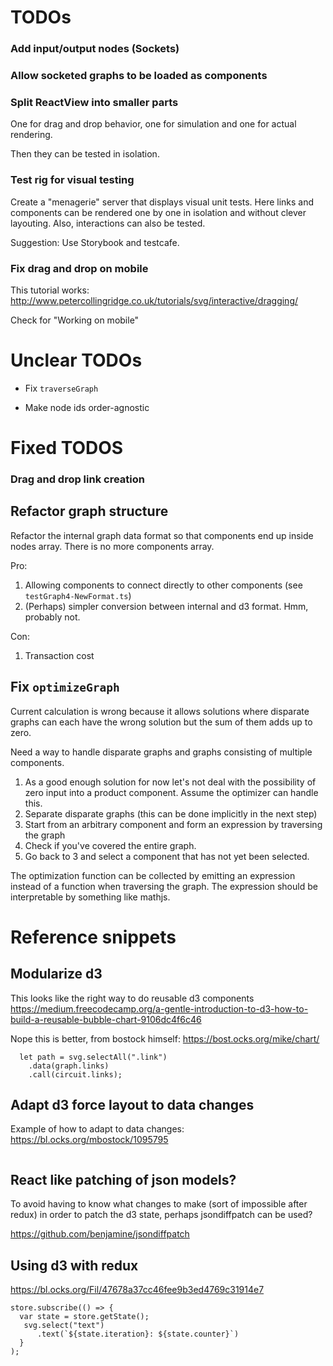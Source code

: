

# TODOs

### Add input/output nodes (Sockets)

### Allow socketed graphs to be loaded as components

### Split ReactView into smaller parts

One for drag and drop behavior, one for simulation and one for actual rendering.

Then they can be tested in isolation.

### Test rig for visual testing

Create a "menagerie" server that displays visual unit tests.
Here links and components can be rendered one by one in isolation and without clever layouting. Also, interactions can also be tested.

Suggestion: Use Storybook and testcafe. 


### Fix drag and drop on mobile

This tutorial works: http://www.petercollingridge.co.uk/tutorials/svg/interactive/dragging/

Check for "Working on mobile" 


# Unclear TODOs

- Fix `traverseGraph`

- Make node ids order-agnostic



# Fixed TODOS

### Drag and drop link creation

## Refactor graph structure 

Refactor the internal graph data format so that components end up inside nodes array. There is no more components array.

Pro:
1. Allowing components to connect directly to other components (see `testGraph4-NewFormat.ts`)
2. (Perhaps) simpler conversion between internal and d3 format. Hmm, probably not.

Con:
1. Transaction cost

## Fix `optimizeGraph`
Current calculation is wrong because it allows solutions where disparate graphs can each have the wrong solution but the sum of them adds up to zero.

Need a way to handle disparate graphs and graphs consisting of multiple components. 

  1. As a good enough solution for now let's not deal with the possibility of zero input into a product component. Assume the optimizer can handle this.
  2. Separate disparate graphs (this can be done implicitly in the next step)
  3. Start from an arbitrary component and form an expression by traversing the graph
  4. Check if you've covered the entire graph.
  5. Go back to 3 and select a component that has not yet been selected.

The optimization function can be collected by emitting an expression instead of a function when traversing the graph. The expression should be interpretable by something like mathjs.


# Reference snippets

## Modularize d3

This looks like the right way to do reusable d3 components
   https://medium.freecodecamp.org/a-gentle-introduction-to-d3-how-to-build-a-reusable-bubble-chart-9106dc4f6c46

  Nope this is better, from bostock himself:
  https://bost.ocks.org/mike/chart/
  
```
  let path = svg.selectAll(".link")
    .data(graph.links)
    .call(circuit.links);
```

##  Adapt d3 force layout to data changes

Example of how to adapt to data changes: https://bl.ocks.org/mbostock/1095795

```

```

## React like patching of json models?

To avoid having to know what changes to make (sort of impossible after redux)
in order to patch the d3 state, perhaps jsondiffpatch can be used?

https://github.com/benjamine/jsondiffpatch

## Using d3 with redux

https://bl.ocks.org/Fil/47678a37cc46fee9b3ed4769c31914e7

```
store.subscribe(() => {
  var state = store.getState();
   svg.select("text")
      .text(`${state.iteration}: ${state.counter}`)
  }
);
```